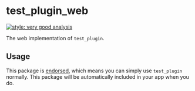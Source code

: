 # test_plugin_web

[![style: very good analysis][very_good_analysis_badge]][very_good_analysis_link]

The web implementation of `test_plugin`.

## Usage

This package is [endorsed][endorsed_link], which means you can simply use `test_plugin`
normally. This package will be automatically included in your app when you do.

[endorsed_link]: https://flutter.dev/docs/development/packages-and-plugins/developing-packages#endorsed-federated-plugin
[very_good_analysis_badge]: https://img.shields.io/badge/style-very_good_analysis-B22C89.svg
[very_good_analysis_link]: https://pub.dev/packages/very_good_analysis
